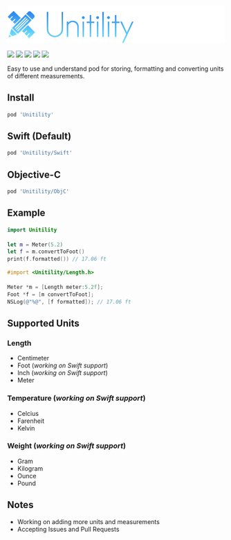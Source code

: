 ![](logo.png)

[![](https://img.shields.io/badge/contact-@thematerik-blue.svg?style=flat-square)](http://twitter.com/thematerik)
[![](https://img.shields.io/cocoapods/v/Unitility.svg?style=flat-square)](https://cocoapods.org/pods/Unitility)
[![](https://img.shields.io/travis/materik/unitility.svg?style=flat-square)](https://travis-ci.org/materik/unitility)
![](https://img.shields.io/cocoapods/p/Unitility.svg?style=flat-square)
![](https://img.shields.io/cocoapods/l/Unitility.svg?style=flat-square)

Easy to use and understand pod for storing, formatting and converting units of
different measurements.

## Install

```bash
pod 'Unitility'
```

## Swift (Default)

```bash
pod 'Unitility/Swift'
```

## Objective-C

```bash
pod 'Unitility/ObjC'
```

## Example

```swift
import Unitility

let m = Meter(5.2)
let f = m.convertToFoot()
print(f.formatted()) // 17.06 ft
```

```objective-c
#import <Unitility/Length.h>

Meter *m = [Length meter:5.2f];
Foot *f = [m convertToFoot];
NSLog(@"%@", [f formatted]); // 17.06 ft
```

## Supported Units

### Length

- Centimeter
- Foot (*working on Swift support*)
- Inch (*working on Swift support*)
- Meter

### Temperature (*working on Swift support*)

- Celcius
- Farenheit
- Kelvin

### Weight (*working on Swift support*)

- Gram
- Kilogram
- Ounce
- Pound

## Notes

- Working on adding more units and measurements
- Accepting Issues and Pull Requests
